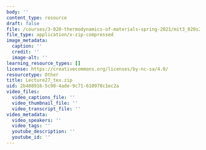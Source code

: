 ```yaml
---
body: ''
content_type: resource
draft: false
file: /courses/3-020-thermodynamics-of-materials-spring-2021/mit3_020s21_lecture27_tex.zip
file_type: application/x-zip-compressed
image_metadata:
  caption: ''
  credit: ''
  image-alt: ''
learning_resource_types: []
license: https://creativecommons.org/licenses/by-nc-sa/4.0/
resourcetype: Other
title: Lecture27_tex.zip
uid: 2b408916-5c90-4ade-9c71-610978c1ec2a
video_files:
  video_captions_file: ''
  video_thumbnail_file: ''
  video_transcript_file: ''
video_metadata:
  video_speakers: ''
  video_tags: ''
  youtube_description: ''
  youtube_id: ''
---
```

